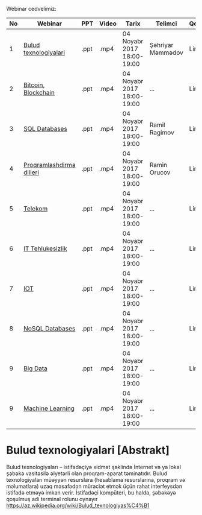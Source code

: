 Webinar cedvelimiz:

|No| Webinar | PPT|Video |Tarix|Telimci|Qeydiyyat|
|------|----------------------|---------|---|-----|------|----|
|1| [Bulud texnologiyalari](#Bulud) |.ppt|.mp4|04 Noyabr 2017 18:00-19:00|Şəhriyar Məmmədov|Link|
|2| [Bitcoin, Blockchain](#Bulud) |.ppt|.mp4|04 Noyabr 2017 18:00-19:00|...|Link|
|3| [SQL Databases](#Bulud) |.ppt|.mp4|04 Noyabr 2017 18:00-19:00|Ramil Ragimov|Link|
|4| [Proqramlashdirma dilleri](#Bulud) |.ppt|.mp4|04 Noyabr 2017 18:00-19:00|Ramin Orucov|Link|
|5| [Telekom](#Bulud) |.ppt|.mp4|04 Noyabr 2017 18:00-19:00|...|Link|
|6| [IT Tehlukesizlik](#Bulud) |.ppt|.mp4|04 Noyabr 2017 18:00-19:00|...|Link|
|7| [IOT](#Bulud) |.ppt|.mp4|04 Noyabr 2017 18:00-19:00|...|Link|
|8| [NoSQL Databases](#Bulud) |.ppt|.mp4|04 Noyabr 2017 18:00-19:00|...|Link|
|9| [Big Data](#Bulud) |.ppt|.mp4|04 Noyabr 2017 18:00-19:00|...|Link|
|9| [Machine Learning](#Bulud) |.ppt|.mp4|04 Noyabr 2017 18:00-19:00|...|Link|

# Bulud texnologiyalari [Abstrakt]


Bulud texnologiyaları – istifadəçiyə xidmət şəklində İnternet və ya lokal şəbəkə vasitəsilə əlyetərli olan proqram-aparat təminatıdır. Bulud texnologiyaları müəyyən resurslara (hesablama resurslarına, proqram və məlumatlara) uzaq məsafədən müraciət etmək üçün rahat interfeysdən istifadə etməyə imkan verir. İstifadəçi kompüteri, bu halda, şəbəkəyə qoşulmuş adi terminal rolunu oynayır 
https://az.wikipedia.org/wiki/Bulud_texnologiyas%C4%B1
